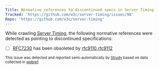```yaml
---
Title: Normative references to discontinued specs in Server Timing
Tracked: 'https://github.com/w3c/server-timing/issues/98'
Repo: 'https://github.com/w3c/server-timing'
---
```


While crawling [Server Timing](https://w3c.github.io/server-timing/), the following normative references were detected as pointing to discontinued specifications:
* [ ] [RFC7230](https://httpwg.org/specs/rfc7230.html) has been obsoleted by [rfc9110](https://httpwg.org/specs/rfc9110.html),[rfc9112](https://httpwg.org/specs/rfc9112.html)

<sub>This issue was detected and reported semi-automatically by [Strudy](https://github.com/w3c/strudy/) based on data collected in [webref](https://github.com/w3c/webref/).</sub>
